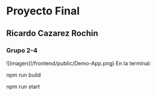 <h1>Proyecto Final</h1>
<h2>Ricardo Cazarez Rochin </h2>
<h3>Grupo 2-4</h3>
![Imagen](/frontend/public/Demo-App.png)
En la terminal:
<p>npm run build</p>
<p>npm run start 
</p>
